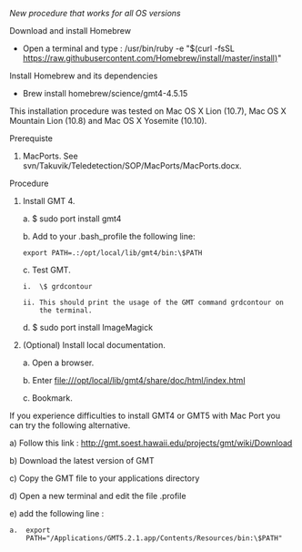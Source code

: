 *New procedure that works for all OS versions*

Download and install Homebrew

-   Open a terminal and type : /usr/bin/ruby -e "\$(curl -fsSL
    <https://raw.githubusercontent.com/Homebrew/install/master/install)>"

Install Homebrew and its dependencies

-   Brew install homebrew/science/gmt4-4.5.15

This installation procedure was tested on Mac OS X Lion (10.7), Mac OS X
Mountain Lion (10.8) and Mac OS X Yosemite (10.10).

Prerequiste

1.  MacPorts. See svn/Takuvik/Teledetection/SOP/MacPorts/MacPorts.docx.

Procedure

1)  Install GMT 4.

    a.  \$ sudo port install gmt4

    b.  Add to your .bash\_profile the following line:

        export PATH=.:/opt/local/lib/gmt4/bin:\$PATH

    c.  Test GMT.

        i.  \$ grdcontour

        ii. This should print the usage of the GMT command grdcontour on
            the terminal.

    d.  \$ sudo port install ImageMagick

2)  (Optional) Install local documentation.

    a.  Open a browser.

    b.  Enter <file:///opt/local/lib/gmt4/share/doc/html/index.html>

    c.  Bookmark.

If you experience difficulties to install GMT4 or GMT5 with Mac Port you
can try the following alternative.

a)  Follow this link :
    <http://gmt.soest.hawaii.edu/projects/gmt/wiki/Download>

b)  Download the latest version of GMT

c)  Copy the GMT file to your applications directory

d)  Open a new terminal and edit the file .profile

e)  add the following line :

    a.  export
        PATH="/Applications/GMT5.2.1.app/Contents/Resources/bin:\$PATH"


